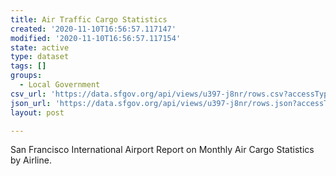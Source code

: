 ```yaml
---
title: Air Traffic Cargo Statistics
created: '2020-11-10T16:56:57.117147'
modified: '2020-11-10T16:56:57.117154'
state: active
type: dataset
tags: []
groups:
  - Local Government
csv_url: 'https://data.sfgov.org/api/views/u397-j8nr/rows.csv?accessType=DOWNLOAD'
json_url: 'https://data.sfgov.org/api/views/u397-j8nr/rows.json?accessType=DOWNLOAD'
layout: post

---
```

San Francisco International Airport Report on Monthly Air Cargo Statistics by Airline.
